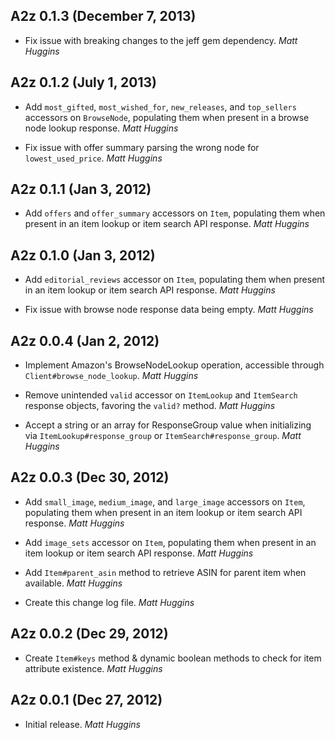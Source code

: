 ## A2z 0.1.3 (December 7, 2013)

* Fix issue with breaking changes to the jeff gem dependency. *Matt Huggins*

## A2z 0.1.2 (July 1, 2013)

* Add `most_gifted`, `most_wished_for`, `new_releases`, and `top_sellers`
  accessors on `BrowseNode`, populating them when present in a browse node
  lookup response. *Matt Huggins*

* Fix issue with offer summary parsing the wrong node for `lowest_used_price`.
  *Matt Huggins*

## A2z 0.1.1 (Jan 3, 2012)

* Add `offers` and `offer_summary` accessors on `Item`, populating them when
  present in an item lookup or item search API response. *Matt Huggins*

## A2z 0.1.0 (Jan 3, 2012)

* Add `editorial_reviews` accessor on `Item`, populating them when present in
  an item lookup or item search API response. *Matt Huggins*

* Fix issue with browse node response data being empty. *Matt Huggins*

## A2z 0.0.4 (Jan 2, 2012)

* Implement Amazon's BrowseNodeLookup operation, accessible through
  `Client#browse_node_lookup`. *Matt Huggins*

* Remove unintended `valid` accessor on `ItemLookup` and `ItemSearch` response
  objects, favoring the `valid?` method. *Matt Huggins*

* Accept a string or an array for ResponseGroup value when initializing via
  `ItemLookup#response_group` or `ItemSearch#response_group`. *Matt Huggins*

## A2z 0.0.3 (Dec 30, 2012)

* Add `small_image`, `medium_image`, and `large_image` accessors on `Item`,
  populating them when present in an item lookup or item search API response.
  *Matt Huggins*

* Add `image_sets` accessor on `Item`, populating them when present in an item
  lookup or item search API response. *Matt Huggins*

* Add `Item#parent_asin` method to retrieve ASIN for parent item when
  available. *Matt Huggins*

* Create this change log file. *Matt Huggins*

## A2z 0.0.2 (Dec 29, 2012)

* Create `Item#keys` method & dynamic boolean methods to check for item
  attribute existence. *Matt Huggins*

## A2z 0.0.1 (Dec 27, 2012)

* Initial release. *Matt Huggins*

